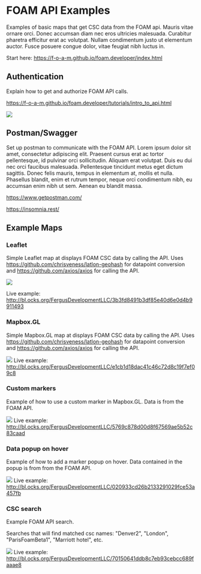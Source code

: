 # FOAM API Examples

Examples of basic maps that get CSC data from the FOAM api. Mauris vitae ornare orci. Donec accumsan diam nec eros ultricies malesuada. Curabitur pharetra efficitur erat ac volutpat. Nullam condimentum justo ut elementum auctor. Fusce posuere congue dolor, vitae feugiat nibh luctus in.

Start here:
https://f-o-a-m.github.io/foam.developer/index.html

## Authentication

Explain how to get and authorize FOAM API calls.

https://f-o-a-m.github.io/foam.developer/tutorials/intro_to_api.html

![](http://storage7.static.itmages.com/i/18/0322/h_1521737183_3753942_9c6da1e170.png)

## Postman/Swagger

Set up postman to communicate with the FOAM API. Lorem ipsum dolor sit amet, consectetur adipiscing elit. Praesent cursus erat ac tortor pellentesque, id pulvinar orci sollicitudin. Aliquam erat volutpat. Duis eu dui nec orci faucibus malesuada. Pellentesque tincidunt metus eget dictum sagittis. Donec felis mauris, tempus in elementum at, mollis et nulla. Phasellus blandit, enim et rutrum tempor, neque orci condimentum nibh, eu accumsan enim nibh ut sem. Aenean eu blandit massa.

https://www.getpostman.com/

https://insomnia.rest/

## Example Maps

### Leaflet

Simple Leaflet map at displays FOAM CSC data by calling the API. Uses https://github.com/chrisveness/latlon-geohash for datapoint conversion and https://github.com/axios/axios for calling the API.

![](http://storage3.static.itmages.com/i/18/0322/h_1521738128_2846268_36122b1f75.png)

Live example: http://bl.ocks.org/FergusDevelopmentLLC/3b3fd8491b3df85e40d6e0d4b9911493

### Mapbox.GL

Simple Mapbox.GL map at displays FOAM CSC data by calling the API. Uses https://github.com/chrisveness/latlon-geohash for datapoint conversion and https://github.com/axios/axios for calling the API.

![](http://storage7.static.itmages.com/i/18/0322/h_1521738283_6444740_02c3e5b2d8.png)
Live example: http://bl.ocks.org/FergusDevelopmentLLC/e1cb1d18dac41c46c72d8c19f7ef09c8

### Custom markers

Example of how to use a custom marker in Mapbox.GL. Data is from the FOAM API.

![](http://storage8.static.itmages.com/i/18/0322/h_1521738397_6180381_d2d1d3856e.png)
Live example: http://bl.ocks.org/FergusDevelopmentLLC/5769c878d00d8f67569ae5b52c83caad

### Data popup on hover

Example of how to add a marker popup on hover. Data contained in the popup is from from the FOAM API.

![](http://storage6.static.itmages.com/i/18/0322/h_1521738706_3252718_a826d36491.png)
Live example: http://bl.ocks.org/FergusDevelopmentLLC/020933cd26b2133291029fce53a457fb

### CSC search

Example FOAM API search.

Searches that will find matched csc names: "Denver2", "London", "ParisFoamBeta1", "Marriott hotel", etc.

![](https://i.imgur.com/hqGX8qx.gif)
Live example: http://bl.ocks.org/FergusDevelopmentLLC/70150641ddb8c7eb93cebcc689faaae8